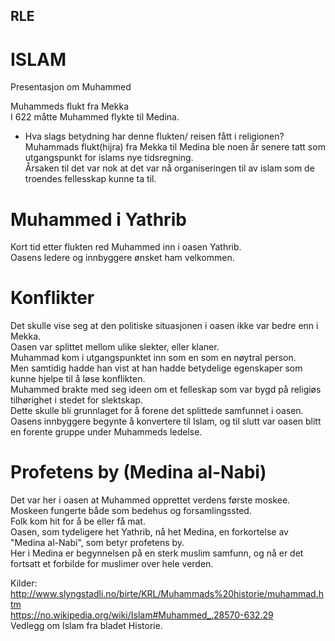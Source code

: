 ## RLE
# ISLAM
Presentasjon om Muhammed  
  
Muhammeds flukt fra Mekka  
I 622 måtte Muhammed flykte til Medina.  

* Hva slags betydning har denne flukten/ reisen fått i religionen?  
Muhammads flukt(hijra) fra Mekka til Medina ble noen år senere tatt som utgangspunkt for islams nye tidsregning.  
Årsaken til det var nok at det var nå organiseringen til av islam som de troendes fellesskap kunne ta til.  

# Muhammed i Yathrib
Kort tid etter flukten red Muhammed inn i oasen Yathrib.  
Oasens ledere og innbyggere ønsket ham velkommen.  

# Konflikter
Det skulle vise seg at den politiske situasjonen i oasen ikke var bedre enn i Mekka.  
Oasen var splittet mellom ulike slekter, eller klaner.  
Muhammad kom i utgangspunktet inn som en som en nøytral person.  
Men samtidig hadde han vist at han hadde betydelige egenskaper som kunne hjelpe til å løse konflikten.  
Muhammed brakte med seg ideen om et felleskap som var bygd på religiøs tilhørighet i stedet for slektskap.  
Dette skulle bli grunnlaget for å forene det splittede samfunnet i oasen.  
Oasens innbyggere begynte å konvertere til Islam, og til slutt var oasen blitt en forente gruppe under Muhammeds ledelse.  

# Profetens by (Medina al-Nabi)
Det var her i oasen at Muhammed opprettet verdens første moskee.  
Moskeen fungerte både som bedehus og forsamlingssted.  
Folk kom hit for å be eller få mat.  
Oasen, som tydeligere het Yathrib, nå het Medina, en forkortelse av "Medina al-Nabi", som betyr profetens by.  
Her i Medina er begynnelsen på en sterk muslim samfunn, og nå er det fortsatt et forbilde for muslimer over hele verden.  

Kilder:  
http://www.slyngstadli.no/birte/KRL/Muhammads%20historie/muhammad.htm  
https://no.wikipedia.org/wiki/Islam#Muhammed_.28570-632.29  
Vedlegg om Islam fra bladet Historie.  
